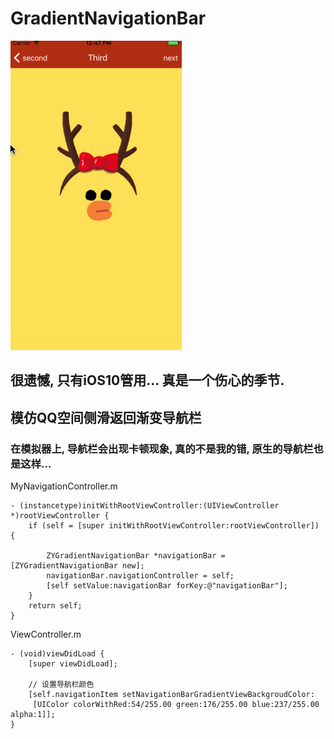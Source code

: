 # GradientNavigationBar
![image](https://github.com/Yanyinghenmei/GradientNavigationBar/raw/master/image.gif)

## 很遗憾, 只有iOS10管用... 真是一个伤心的季节.
## 模仿QQ空间侧滑返回渐变导航栏

### 在模拟器上, 导航栏会出现卡顿现象, 真的不是我的错, 原生的导航栏也是这样...

MyNavigationController.m
```objc
- (instancetype)initWithRootViewController:(UIViewController *)rootViewController {
    if (self = [super initWithRootViewController:rootViewController]) {
        
        ZYGradientNavigationBar *navigationBar = [ZYGradientNavigationBar new];
        navigationBar.navigationController = self;
        [self setValue:navigationBar forKey:@"navigationBar"];
    }
    return self;
}
```

ViewController.m
```objc
- (void)viewDidLoad {
    [super viewDidLoad];
    
    // 设置导航栏颜色
    [self.navigationItem setNavigationBarGradientViewBackgroudColor:
     [UIColor colorWithRed:54/255.00 green:176/255.00 blue:237/255.00 alpha:1]];
}
```
